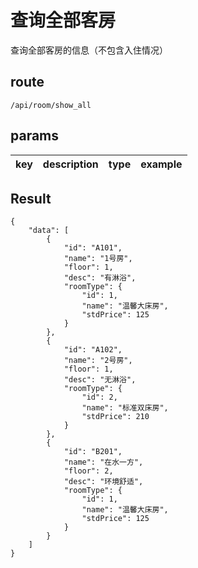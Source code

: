 # 查询全部客房

查询全部客房的信息（不包含入住情况）

## route

`/api/room/show_all`

## params

| key | description | type | example |
|:---:|:---:|:---:|:---:|


## Result

```
{
    "data": [
        {
            "id": "A101",
            "name": "1号房",
            "floor": 1,
            "desc": "有淋浴",
            "roomType": {
                "id": 1,
                "name": "温馨大床房",
                "stdPrice": 125
            }
        },
        {
            "id": "A102",
            "name": "2号房",
            "floor": 1,
            "desc": "无淋浴",
            "roomType": {
                "id": 2,
                "name": "标准双床房",
                "stdPrice": 210
            }
        },
        {
            "id": "B201",
            "name": "在水一方",
            "floor": 2,
            "desc": "环境舒适",
            "roomType": {
                "id": 1,
                "name": "温馨大床房",
                "stdPrice": 125
            }
        }
    ]
}
```

